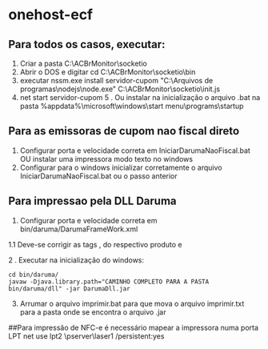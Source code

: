 # onehost-ecf

## Para todos os casos, executar:
1. Criar a pasta C:\ACBrMonitor\socketio
2. Abrir o DOS e digitar cd C:\ACBrMonitor\socketio\bin
3. executar nssm.exe install servidor-cupom "C:\Arquivos de programas\nodejs\node.exe" C:\ACBrMonitor\socketio\init.js
4. net start servidor-cupom
5 . Ou instalar na inicialização o arquivo .bat na pasta %appdata%\microsoft\windows\start menu\programs\startup


## Para as emissoras de cupom nao fiscal direto
1. Configurar porta e velocidade correta em IniciarDarumaNaoFiscal.bat OU instalar uma impressora modo texto no windows 
2. Configurar para o windows inicializar corretamente o arquivo IniciarDarumaNaoFiscal.bat ou o passo anterior

## Para impressao pela DLL Daruma
1. Configurar porta e velocidade correta em bin/daruma/DarumaFrameWork.xml

1.1 Deve-se corrigir as tags <Produto>, <PortaComunicacao> do respectivo produto e <Velocidade> 

2 . Executar na inicialização do windows: 
```
cd bin/daruma/
javaw -Djava.library.path="CAMINHO COMPLETO PARA A PASTA bin/daruma/dll" -jar DarumaDll.jar
```
3. Arrumar o arquivo imprimir.bat para que mova o arquivo imprimir.txt para a pasta onde se encontra o arquivo .jar


##Para impressão de NFC-e é necessário mapear a impressora numa porta LPT
net use lpt2 \\pserver\laser1 /persistent:yes